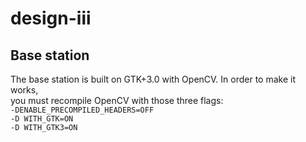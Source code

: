 # design-iii

## Base station

The base station is built on GTK+3.0 with OpenCV. In order to make it works,  
you must recompile OpenCV with those three flags:  
`-DENABLE_PRECOMPILED_HEADERS=OFF`  
`-D WITH_GTK=ON`  
`-D WITH_GTK3=ON`


